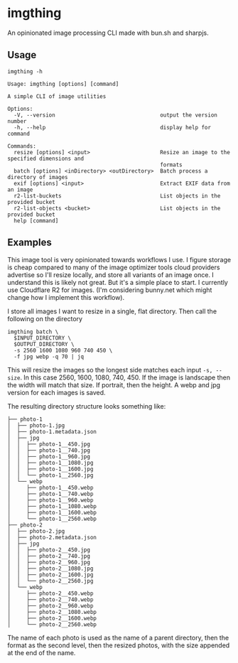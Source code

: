 # imgthing

An opinionated image processing CLI made with bun.sh and sharpjs.

## Usage

```shell
imgthing -h

Usage: imgthing [options] [command]

A simple CLI of image utilities

Options:
  -V, --version                                 output the version number
  -h, --help                                    display help for command

Commands:
  resize [options] <input>                      Resize an image to the specified dimensions and
                                                formats
  batch [options] <inDirectory> <outDirectory>  Batch process a directory of images
  exif [options] <input>                        Extract EXIF data from an image
  r2-list-buckets                               List objects in the provided bucket
  r2-list-objects <bucket>                      List objects in the provided bucket
  help [command]
```

## Examples

This image tool is very opinionated towards workflows I use. I figure storage is cheap compared to many of the image optimizer tools cloud providers advertise so I'll resize locally, and store all variants of an image once. I understand this is likely not great. But it's a simple place to start. I currently use Cloudflare R2 for images. (I'm considering bunny.net which might change how I implement this workflow).

I store all images I want to resize in a single, flat directory. Then call the following on the directory

```shell
imgthing batch \
  $INPUT_DIRECTORY \
  $OUTPUT_DIRECTORY \
  -s 2560 1600 1080 960 740 450 \
  -f jpg webp -q 70 | jq
```

This will resize the images so the longest side matches each input `-s, --size`. In this case 2560, 1600, 1080, 740, 450. If the image is landscape then the width will match that size. If portrait, then the height. A webp and jpg version for each images is saved. 

The resulting directory structure looks something like:

```text
├── photo-1
│  ├── photo-1.jpg
│  ├── photo-1.metadata.json
│  ├── jpg
│  │  ├── photo-1__450.jpg
│  │  ├── photo-1__740.jpg
│  │  ├── photo-1__960.jpg
│  │  ├── photo-1__1080.jpg
│  │  ├── photo-1__1600.jpg
│  │  └── photo-1__2560.jpg
│  └── webp
│     ├── photo-1__450.webp
│     ├── photo-1__740.webp
│     ├── photo-1__960.webp
│     ├── photo-1__1080.webp
│     ├── photo-1__1600.webp
│     └── photo-1__2560.webp
├── photo-2
│  ├── photo-2.jpg
│  ├── photo-2.metadata.json
│  ├── jpg
│  │  ├── photo-2__450.jpg
│  │  ├── photo-2__740.jpg
│  │  ├── photo-2__960.jpg
│  │  ├── photo-2__1080.jpg
│  │  ├── photo-2__1600.jpg
│  │  └── photo-2__2560.jpg
│  └── webp
│     ├── photo-2__450.webp
│     ├── photo-2__740.webp
│     ├── photo-2__960.webp
│     ├── photo-2__1080.webp
│     ├── photo-2__1600.webp
│     └── photo-2__2560.webp
```

The name of each photo is used as the name of a parent directory, then the format as the second level, then the resized photos, with the size appended at the end of the name. 